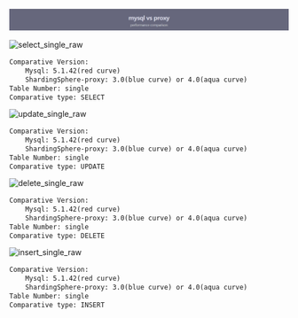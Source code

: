 ![1568176044576](https://github.com/geomonlin/codeTest/blob/master/images/mysql%20vs%20proxy.png)



![select_single_raw](https://github.com/OpenSharding/shardingsphere-benchmark/blob/master/report/sp_raw/select_single_raw.png)

```
Comparative Version:
	Mysql: 5.1.42(red curve)
	ShardingSphere-proxy: 3.0(blue curve) or 4.0(aqua curve)
Table Number: single
Comparative type: SELECT
```

![update_single_raw](https://github.com/OpenSharding/shardingsphere-benchmark/blob/master/report/sp_raw/update_single_raw.png)

```
Comparative Version:
	Mysql: 5.1.42(red curve)
	ShardingSphere-proxy: 3.0(blue curve) or 4.0(aqua curve)
Table Number: single
Comparative type: UPDATE
```

![delete_single_raw](https://github.com/OpenSharding/shardingsphere-benchmark/blob/master/report/sp_raw/delete_single_raw.png)

```
Comparative Version:
	Mysql: 5.1.42(red curve)
	ShardingSphere-proxy: 3.0(blue curve) or 4.0(aqua curve)
Table Number: single
Comparative type: DELETE
```

![insert_single_raw](https://github.com/OpenSharding/shardingsphere-benchmark/blob/master/report/sp_raw/insert_single_raw.png)

```
Comparative Version:
	Mysql: 5.1.42(red curve)
	ShardingSphere-proxy: 3.0(blue curve) or 4.0(aqua curve)
Table Number: single
Comparative type: INSERT
```

